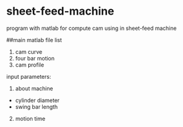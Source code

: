 sheet-feed-machine
==================

program with matlab for compute cam using in sheet-feed machine

##main matlab file
list

1. cam curve 
2. four bar motion 
3. cam profile

input parameters:  
1. about machine
  * cylinder diameter
  * swing bar length  
2. motion time
